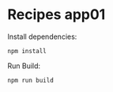 # Recipes app01

Install dependencies:

```shell
npm install
```

Run Build:

```shell
npm run build
```
